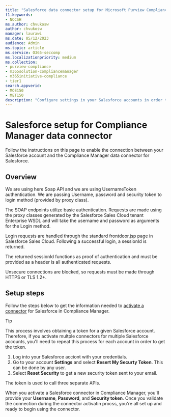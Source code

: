 ```yaml
---
title: "Salesforce data connector setup for Microsoft Purview Compliance Manager"
f1.keywords:
- NOCSH
ms.author: chvukosw
author: chvukosw
manager: laurawi
ms.date: 05/12/2023
audience: Admin
ms.topic: article
ms.service: O365-seccomp
ms.localizationpriority: medium
ms.collection:
- purview-compliance
- m365solution-compliancemanager
- m365initiative-compliance
- tier1
search.appverid:
- MOE150
- MET150
description: "Configure settings in your Salesforce accounts in order to activate data connectors for Microsoft Purview Compliance Manager."
---
```


# Salesforce setup for Compliance Manager data connector

Follow the instructions on this page to enable the connection between your Salesforce account and the Compliance Manager data connector for Salesforce.

## Overview

We are using here Soap API and we are using UsernameToken authentication. We are passing Username, password and security token to login method (provided by proxy class).

The SOAP endpoints utilize basic authentication. Requests are made using the proxy classes generated by the Salesforce Sales Cloud tenant Enterprise WSDL and will take the username and password as arguments for the Login method.

Login requests are handled through the standard frontdoor.jsp page in Salesforce Sales Cloud. Following a successful login, a sessionId is returned.  

The returned sessionId functions as proof of authentication and must be provided as a header is all authenticated requests.

Unsecure connections are blocked, so requests must be made through HTTPS or TLS 1.2+.

## Setup steps 
Follow the steps below to get the information needed to [activate a connector](compliance-manager-connectors.md#step-2-activate-the-connector-in-compliance-manager) for Salesforce in Compliance Manager. 

> [!TIP]
> This process involves obtaining a token for a given Salesforce account. Therefore, if you activate multple connectors for multiple Salesforce accounts, you'll need to repeat this process for each account in order to get the token.

1. Log into your Salesforce acciont with your credentials.
1. Go to your account **Settings** and select **Resert My Securty Token**. This can be done by any user.
1. Select **Reset Security** to get a new security token sent to your email.

The token is used to call three separate APIs.

When you activate a Salesforce connector in Compliance Manager, you'll provide your **Username**, **Password**, and **Security token**. Once you validate the connection during the connector activatin procss, you're all set up and ready to begin using the connector.
